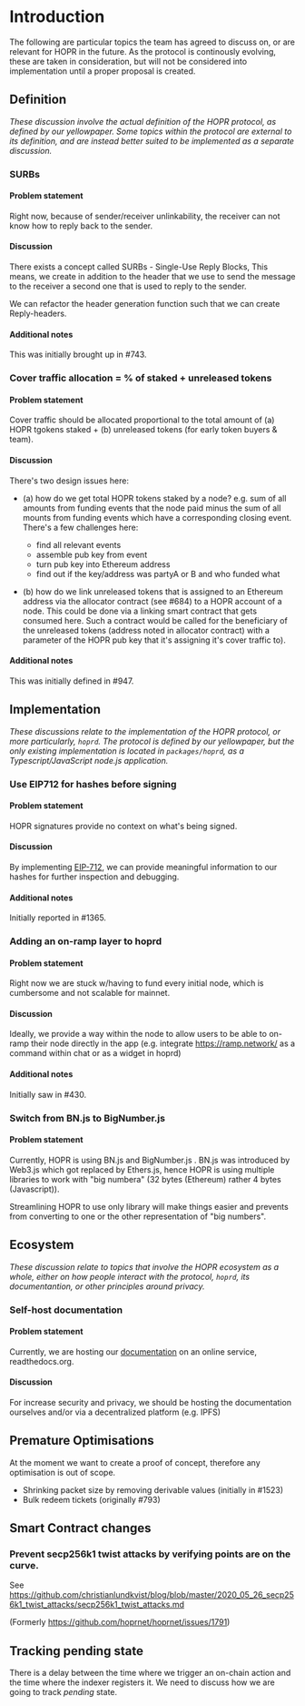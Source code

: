 # Introduction

The following are particular topics the team has agreed to discuss on, or are relevant for HOPR in the future. As the protocol is continously evolving, these are taken in consideration, but will not be considered into implementation until a proper proposal is created.

## Definition

_These discussion involve the actual definition of the HOPR protocol, as defined by our yellowpaper. Some topics within the protocol are external to its definition, and are instead better suited to be implemented as a separate discussion._

### SURBs

#### Problem statement

Right now, because of sender/receiver unlinkability, the receiver can not know how to reply back to the sender.

#### Discussion

There exists a concept called SURBs - Single-Use Reply Blocks, This means, we create in addition to the header that we use to send the message to the receiver a second one that is used to reply to the sender.

We can refactor the header generation function such that we can create Reply-headers.

#### Additional notes

This was initially brought up in #743.

### Cover traffic allocation = % of staked + unreleased tokens

#### Problem statement

Cover traffic should be allocated proportional to the total amount of (a) HOPR tgokens staked + (b) unreleased tokens (for early token buyers & team).

#### Discussion

There's two design issues here:

- (a) how do we get total HOPR tokens staked by a node? e.g. sum of all amounts from funding events that the node paid minus the sum of all mounts from funding events which have a corresponding closing event. There's a few challenges here:

  - find all relevant events
  - assemble pub key from event
  - turn pub key into Ethereum address
  - find out if the key/address was partyA or B and who funded what

- (b) how do we link unreleased tokens that is assigned to an Ethereum address via the allocator contract (see #684) to a HOPR account of a node. This could be done via a linking smart contract that gets consumed here. Such a contract would be called for the beneficiary of the unreleased tokens (address noted in allocator contract) with a parameter of the HOPR pub key that it's assigning it's cover traffic to).

#### Additional notes

This was initially defined in #947.

## Implementation

_These discussions relate to the implementation of the HOPR protocol, or more particularly, `hoprd`. The protocol is defined by our yellowpaper, but the only existing implementation is located in `packages/hoprd`, as a Typescript/JavaScript node.js application._

### Use EIP712 for hashes before signing

#### Problem statement

HOPR signatures provide no context on what's being signed.

#### Discussion

By implementing [EIP-712](https://eips.ethereum.org/EIPS/eip-712), we can provide meaningful information to our hashes for further inspection and debugging.

#### Additional notes

Initially reported in #1365.

### Adding an on-ramp layer to hoprd

#### Problem statement

Right now we are stuck w/having to fund every initial node, which is cumbersome and not scalable for mainnet.

#### Discussion

Ideally, we provide a way within the node to allow users to be able to on-ramp their node directly in the app (e.g. integrate https://ramp.network/ as a command within chat or as a widget in hoprd)

#### Additional notes

Initially saw in #430.

### Switch from BN.js to BigNumber.js

#### Problem statement

Currently, HOPR is using BN.js and BigNumber.js . BN.js was introduced by Web3.js which got replaced by Ethers.js, hence HOPR is using multiple libraries to work with "big numbera" (32 bytes (Ethereum) rather 4 bytes (Javascript)).

Streamlining HOPR to use only library will make things easier and prevents from converting to one or the other representation of "big numbers".

## Ecosystem

_These discussion relate to topics that involve the HOPR ecosystem as a whole, either on how people interact with the protocol, `hoprd`, its documentantion, or other principles around privacy._

### Self-host documentation

#### Problem statement

Currently, we are hosting our [documentation](http://docs.hoprnet.org/en/latest/) on an online service, readthedocs.org.

#### Discussion

For increase security and privacy, we should be hosting the documentation ourselves and/or via a decentralized platform (e.g. IPFS)

## Premature Optimisations

At the moment we want to create a proof of concept, therefore any optimisation
is out of scope.

- Shrinking packet size by removing derivable values (initially in #1523)
- Bulk redeem tickets (originally #793)

## Smart Contract changes

### Prevent secp256k1 twist attacks by verifying points are on the curve.

See
https://github.com/christianlundkvist/blog/blob/master/2020_05_26_secp256k1_twist_attacks/secp256k1_twist_attacks.md

(Formerly https://github.com/hoprnet/hoprnet/issues/1791)

## Tracking pending state

There is a delay between the time where we trigger an on-chain action and the time where the indexer registers it. We need to discuss how we are going to track _pending_ state.
